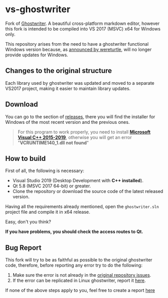 # vs-ghostwriter

Fork of [Ghostwriter](https://github.com/wereturtle/ghostwriter). A beautiful cross-platform markdown editor, however this fork is intended to be compiled into VS 2017 (MSVC) x64 for Windows only.

This repository arises from the need to have a ghostwriter functional Windows version because, as [announced by wereturtle](https://github.com/wereturtle/ghostwriter/issues/367), will no longer provide updates for Windows.

## Changes to the original structure

Each library used by ghostwriter was updated and moved to a separate VS2017 project, making it easier to maintain library updates.

## Download

You can go to the section of [releases](https://github.com/michelolvera/vs-ghostwriter/releases), there you will find the installer for Windows of the most recent version and the previous ones.

> For this program to work properly, you need to install [**Microsoft Visual C++ 2015-2019**](https://support.microsoft.com/help/2977003/the-latest-supported-visual-c-downloads), otherwise you will get an error "**VCRUNTIME140_1.dll not found**"

## How to build

First of all, the following is necessary:

- Visual Studio 2019 (Desktop Development with **C++ installed**).
- Qt 5.8 (MSVC 2017 64-bit) or greater.
- Clone the repository or download the source code of the latest released version.

Having all the requirements already mentioned, open the `ghostwriter.sln` project file and compile it in x64 release.

Easy, don't you think?

**If you have problems, you should check the access routes to Qt.**

## Bug Report

This fork will try to be as faithful as possible to the original ghostwriter code, therefore, before reporting any error try to do the following:

1. Make sure the error is not already in the [original repository issues](https://github.com/wereturtle/ghostwriter/issues).
2. If the error can be replicated in Linux ghostwriter, report it [here](https://github.com/wereturtle/ghostwriter/issues).

If none of the above steps apply to you, feel free to create a report [here](https://github.com/michelolvera/vs-ghostwriter/issues)


